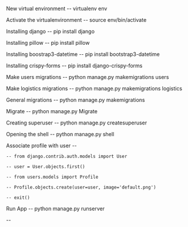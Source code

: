 New virtual environment -- virtualenv env

Activate the virtualenvironment -- source env/bin/activate

Installing django -- pip install django

Installing pillow -- pip install pillow

Installing boostrap3-datetime -- pip install bootstrap3-datetime

Installing crispy-forms -- pip install django-crispy-forms

Make users migrations -- python manage.py makemigrations users

Make logistics migrations -- python manage.py makemigrations logistics

General migrations -- python manage.py makemigrations

Migrate -- python manage.py Migrate

Creating superuser -- python manage.py createsuperuser

Opening the shell -- python manage.py shell

Associate profile with user -- 

    -- from django.contrib.auth.models import User
    
    -- user = User.objects.first()
    
    -- from users.models import Profile
    
    -- Profile.objects.create(user=user, image='default.png')
    
    -- exit()
    
    
Run App -- python manage.py runserver

--

